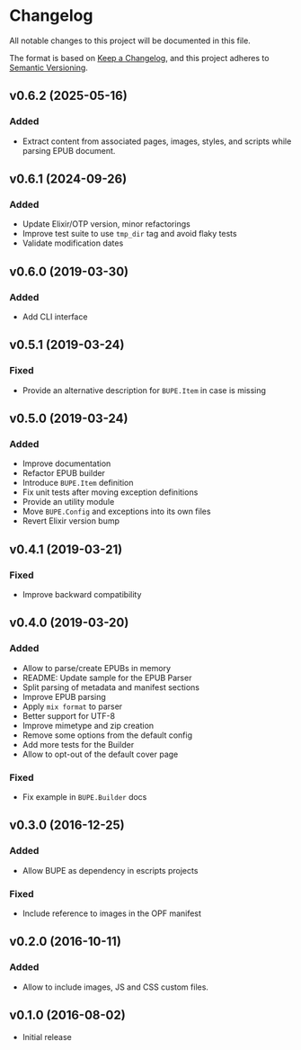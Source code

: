 # Changelog

All notable changes to this project will be documented in this file.

The format is based on [Keep a Changelog](https://keepachangelog.com/en/1.0.0/),
and this project adheres to [Semantic Versioning](https://semver.org/spec/v2.0.0.html).

## v0.6.2 (2025-05-16)

### Added

* Extract content from associated pages, images, styles, and scripts while parsing EPUB document.

## v0.6.1 (2024-09-26)

### Added

* Update Elixir/OTP version, minor refactorings
* Improve test suite to use `tmp_dir` tag and avoid flaky tests
* Validate modification dates

## v0.6.0 (2019-03-30)

### Added

* Add CLI interface

## v0.5.1 (2019-03-24)

### Fixed

* Provide an alternative description for `BUPE.Item` in case is missing

## v0.5.0 (2019-03-24)

### Added

* Improve documentation
* Refactor EPUB builder
* Introduce `BUPE.Item` definition
* Fix unit tests after moving exception definitions
* Provide an utility module
* Move `BUPE.Config` and exceptions into its own files
* Revert Elixir version bump

## v0.4.1 (2019-03-21)

### Fixed

* Improve backward compatibility

## v0.4.0 (2019-03-20)

### Added

* Allow to parse/create EPUBs in memory
* README: Update sample for the EPUB Parser
* Split parsing of metadata and manifest sections
* Improve EPUB parsing
* Apply `mix format` to parser
* Better support for UTF-8
* Improve mimetype and zip creation
* Remove some options from the default config
* Add more tests for the Builder
* Allow to opt-out of the default cover page

### Fixed

* Fix example in `BUPE.Builder` docs

## v0.3.0 (2016-12-25)

### Added

* Allow BUPE as dependency in escripts projects

### Fixed

* Include reference to images in the OPF manifest

## v0.2.0 (2016-10-11)

### Added

* Allow to include images, JS and CSS custom files.

## v0.1.0 (2016-08-02)

* Initial release
